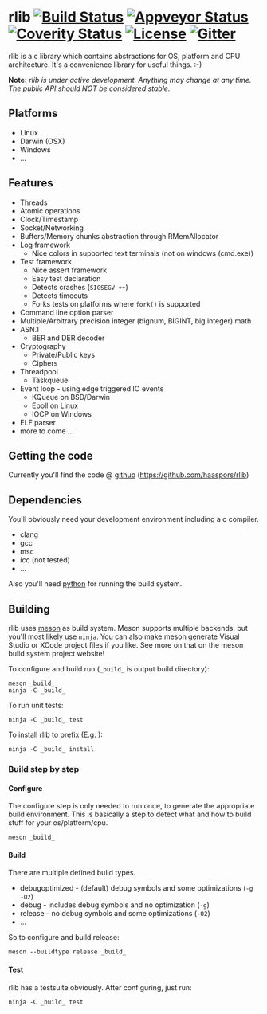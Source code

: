 rlib [![Build Status](https://travis-ci.org/haaspors/rlib.svg?branch=master)](https://travis-ci.org/haaspors/rlib) [![Appveyor Status](https://ci.appveyor.com/api/projects/status/github/haaspors/rlib?branch=master&svg=true)](https://ci.appveyor.com/project/haaspors/rlib) [![Coverity Status](https://scan.coverity.com/projects/6732/badge.svg)](https://scan.coverity.com/projects/ieei-rlib) [![License](https://img.shields.io/badge/license-LGPL-blue.svg)](https://github.com/haaspors/rlib/blob/master/LICENSE) [![Gitter](https://badges.gitter.im/rliborg/Lobby.svg)](https://gitter.im/rliborg/Lobby?utm_source=badge&utm_medium=badge&utm_campaign=pr-badge)
========
rlib is a c library which contains abstractions for OS, platform and CPU architecture.
It's a convenience library for useful things. :-)

**Note:**
*rlib is under active development.
Anything may change at any time.
The public API should NOT be considered stable.*

Platforms
--------
* Linux
* Darwin (OSX)
* Windows
* ...

Features
--------
* Threads
* Atomic operations
* Clock/Timestamp
* Socket/Networking
* Buffers/Memory chunks abstraction through RMemAllocator
* Log framework
  * Nice colors in supported text terminals (not on windows (cmd.exe))
* Test framework
  * Nice assert framework
  * Easy test declaration
  * Detects crashes (`SIGSEGV ++`)
  * Detects timeouts
  * Forks tests on platforms where `fork()` is supported
* Command line option parser
* Multiple/Arbitrary precision integer (bignum, BIGINT, big integer) math
* ASN.1
  * BER and DER decoder
* Cryptography
  * Private/Public keys
  * Ciphers
* Threadpool
  * Taskqueue
* Event loop - using edge triggered IO events
  * KQueue on BSD/Darwin
  * Epoll on Linux
  * IOCP on Windows
* ELF parser
* more to come ...

Getting the code
--------
Currently you'll find the code @ [github](https://github.com/haaspors/rlib) (https://github.com/haaspors/rlib)

Dependencies
--------
You'll obviously need your development environment including a c compiler.
* clang
* gcc
* msc
* icc (not tested)
* ...

Also you'll need [python](https://www.python.org) for running the build system.

Building
--------
rlib uses [meson](https://mesonbuild.com) as build system.
Meson supports multiple backends, but you'll most likely use `ninja`.
You can also make meson generate Visual Studio or XCode project files if you like.
See more on that on the meson build system project website!

To configure and build run (`_build_` is output build directory):
```
meson _build_
ninja -C _build_
```
To run unit tests:
```
ninja -C _build_ test
```
To install rlib to prefix (E.g. ):
```
ninja -C _build_ install
```

### Build step by step

#### Configure
The configure step is only needed to run once, to generate the appropriate build environment.
This is basically a step to detect what and how to build stuff for your os/platform/cpu.
```
meson _build_
```

#### Build
There are multiple defined build types.
* debugoptimized - (default) debug symbols and some optimizations (`-g -O2`)
* debug - includes debug symbols and no optimization (`-g`)
* release - no debug symbols and some optimizations (`-O2`)
* ...

So to configure and build release:
```
meson --buildtype release _build_
```

#### Test
rlib has a testsuite obviously. After configuring, just run:
```
ninja -C _build_ test
```

